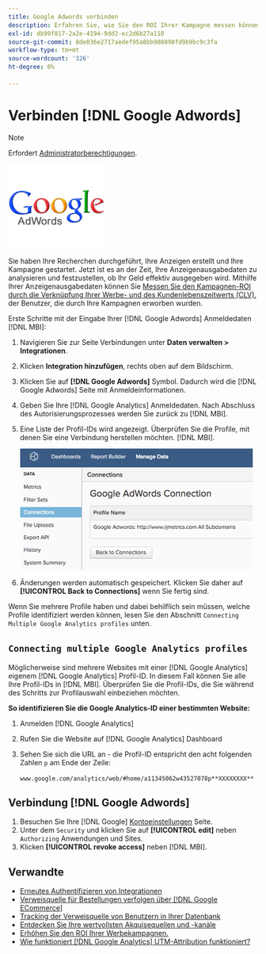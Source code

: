 ```yaml
---
title: Google Adwords verbinden
description: Erfahren Sie, wie Sie den ROI Ihrer Kampagne messen können, indem Sie Ihre Werbekosten und den Kundenlebenszeitwert (CLV) der durch Ihre Kampagnen erworbenen Benutzer miteinander verbinden.
exl-id: db99f817-2a2e-4194-9dd2-ec2d6b27a118
source-git-commit: 8de036e2717aedef95a8bb908898fd9b9bc9c3fa
workflow-type: tm+mt
source-wordcount: '326'
ht-degree: 0%

---
```


# Verbinden [!DNL Google Adwords]

>[!NOTE]
>
>Erfordert [Administratorberechtigungen](../../../administrator/user-management/user-management.md).

![](../../../assets/Google_Adwords_logo.png)

Sie haben Ihre Recherchen durchgeführt, Ihre Anzeigen erstellt und Ihre Kampagne gestartet. Jetzt ist es an der Zeit, Ihre Anzeigenausgabedaten zu analysieren und festzustellen, ob Ihr Geld effektiv ausgegeben wird. Mithilfe Ihrer Anzeigenausgabedaten können Sie [Messen Sie den Kampagnen-ROI durch die Verknüpfung Ihrer Werbe- und des Kundenlebenszeitwerts (CLV).](../../analysis/roi-ad-camp.md) der Benutzer, die durch Ihre Kampagnen erworben wurden.

Erste Schritte mit der Eingabe Ihrer [!DNL Google Adwords] Anmeldedaten [!DNL MBI]:

1. Navigieren Sie zur Seite Verbindungen unter **Daten verwalten > Integrationen**.
1. Klicken **Integration hinzufügen**, rechts oben auf dem Bildschirm.
1. Klicken Sie auf **[!DNL Google Adwords]** Symbol. Dadurch wird die [!DNL Google Adwords] Seite mit Anmeldeinformationen.
1. Geben Sie Ihre [!DNL Google Analytics] Anmeldedaten. Nach Abschluss des Autorisierungsprozesses werden Sie zurück zu [!DNL MBI].
1. Eine Liste der Profil-IDs wird angezeigt. Überprüfen Sie die Profile, mit denen Sie eine Verbindung herstellen möchten. [!DNL MBI].

   ![](../../../assets/cnnct-profile.png)

1. Änderungen werden automatisch gespeichert. Klicken Sie daher auf **[!UICONTROL Back to Connections]** wenn Sie fertig sind.

Wenn Sie mehrere Profile haben und dabei behilflich sein müssen, welche Profile identifiziert werden können, lesen Sie den Abschnitt `Connecting Multiple Google Analytics profiles` unten.

## `Connecting multiple Google Analytics profiles`

Möglicherweise sind mehrere Websites mit einer [!DNL Google Analytics] eigenem [!DNL Google Analytics] Profil-ID. In diesem Fall können Sie alle Ihre Profil-IDs in [!DNL MBI]. Überprüfen Sie die Profil-IDs, die Sie während des Schritts zur Profilauswahl einbeziehen möchten.

**So identifizieren Sie die Google Analytics-ID einer bestimmten Website:**

1. Anmelden [!DNL Google Analytics]
1. Rufen Sie die Website auf [!DNL Google Analytics] Dashboard
1. Sehen Sie sich die URL an - die Profil-ID entspricht den acht folgenden Zahlen `p` am Ende der Zeile:

   `www.google.com/analytics/web/#home/a11345062w43527078p**XXXXXXXX**`

## Verbindung [!DNL Google Adwords]

1. Besuchen Sie Ihre [!DNL Google] [Kontoeinstellungen](https://www.google.com/account/about/?hl=en) Seite.
1. Unter dem `Security` und klicken Sie auf **[!UICONTROL edit]** neben `Authorizing` Anwendungen und Sites.
1. Klicken **[!UICONTROL revoke access]** neben [!DNL MBI].

## Verwandte

* [Erneutes Authentifizieren von Integrationen](https://experienceleague.adobe.com/docs/commerce-knowledge-base/kb/how-to/mbi-reauthenticating-integrations.html?lang=en)
* [Verweisquelle für Bestellungen verfolgen über [!DNL Google ECommerce]](../integrations/google-ecommerce.md)
* [Tracking der Verweisquelle von Benutzern in Ihrer Datenbank](../../analysis/google-track-user-acq.md)
* [Entdecken Sie Ihre wertvollsten Akquisequellen und -kanäle](../../analysis/most-value-source-channel.md)
* [Erhöhen Sie den ROI Ihrer Werbekampagnen.](../../analysis/roi-ad-camp.md)
* [Wie funktioniert [!DNL Google Analytics] UTM-Attribution funktioniert?](../../analysis/utm-attributes.md)
